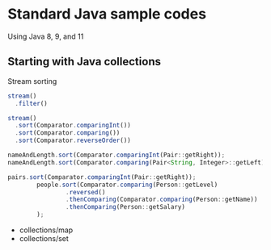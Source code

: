 # Standard Java sample codes
Using Java 8, 9, and 11

## Starting with Java collections

Stream sorting

```javascript
stream()
  .filter()

stream()
  .sort(Comparator.comparingInt())
  .sort(Comparator.comparing())
  .sort(Comparator.reverseOrder())

nameAndLength.sort(Comparator.comparingInt(Pair::getRight));
nameAndLength.sort(Comparator.comparing(Pair<String, Integer>::getLeft).thenComparing(Pair::getRight));

pairs.sort(Comparator.comparingInt(Pair::getRight));
        people.sort(Comparator.comparing(Person::getLevel)
                .reversed()
                .thenComparing(Comparator.comparing(Person::getName))
                .thenComparing(Person::getSalary)
        );

```

- collections/map
- collections/set

